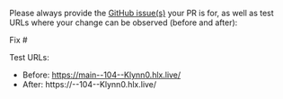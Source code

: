 Please always provide the [GitHub issue(s)](../issues) your PR is for, as well as test URLs where your change can be observed (before and after):

Fix #<gh-issue-id>

Test URLs:
- Before: https://main--104--Klynn0.hlx.live/
- After: https://<branch>--104--Klynn0.hlx.live/
